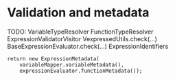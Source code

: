 # Validation and metadata

TODO:
VariableTypeResolver
FunctionTypeResolver
ExpressionValidatorVisitor
VexpressedUtils.check(...)
BaseExpressionEvaluator.check(...)
ExpressionIdentifiers

```
return new ExpressionMetadata(
	variableMapper.variableMetadata(),
	expressionEvaluator.functionMetadata());
```
